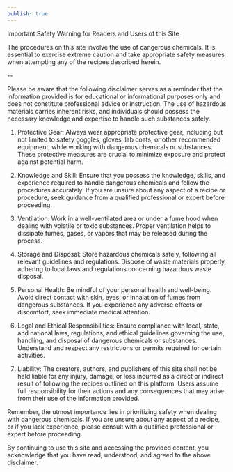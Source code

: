 ```yaml
---
publish: true
---
```

Important Safety Warning for Readers and Users of this Site

The procedures on this site involve the use of dangerous chemicals. It is essential to exercise extreme caution and take appropriate safety measures when attempting any of the recipes described herein. 

-- 

Please be aware that the following disclaimer serves as a reminder that the information provided is for educational or informational purposes only and does not constitute professional advice or instruction. The use of hazardous materials carries inherent risks, and individuals should possess the necessary knowledge and expertise to handle such substances safely.

1. Protective Gear: Always wear appropriate protective gear, including but not limited to safety goggles, gloves, lab coats, or other recommended equipment, while working with dangerous chemicals or substances. These protective measures are crucial to minimize exposure and protect against potential harm.

2. Knowledge and Skill: Ensure that you possess the knowledge, skills, and experience required to handle dangerous chemicals and follow the procedures accurately. If you are unsure about any aspect of a recipe or procedure, seek guidance from a qualified professional or expert before proceeding.

3. Ventilation: Work in a well-ventilated area or under a fume hood when dealing with volatile or toxic substances. Proper ventilation helps to dissipate fumes, gases, or vapors that may be released during the process.

4. Storage and Disposal: Store hazardous chemicals safely, following all relevant guidelines and regulations. Dispose of waste materials properly, adhering to local laws and regulations concerning hazardous waste disposal.

5. Personal Health: Be mindful of your personal health and well-being. Avoid direct contact with skin, eyes, or inhalation of fumes from dangerous substances. If you experience any adverse effects or discomfort, seek immediate medical attention.

6. Legal and Ethical Responsibilities: Ensure compliance with local, state, and national laws, regulations, and ethical guidelines governing the use, handling, and disposal of dangerous chemicals or substances. Understand and respect any restrictions or permits required for certain activities.

7. Liability: The creators, authors, and publishers of this site shall not be held liable for any injury, damage, or loss incurred as a direct or indirect result of following the recipes outlined on this platform. Users assume full responsibility for their actions and any consequences that may arise from their use of the information provided.

Remember, the utmost importance lies in prioritizing safety when dealing with dangerous chemicals. If you are unsure about any aspect of a recipe, or if you lack experience, please consult with a qualified professional or expert before proceeding.

By continuing to use this site and accessing the provided content, you acknowledge that you have read, understood, and agreed to the above disclaimer.